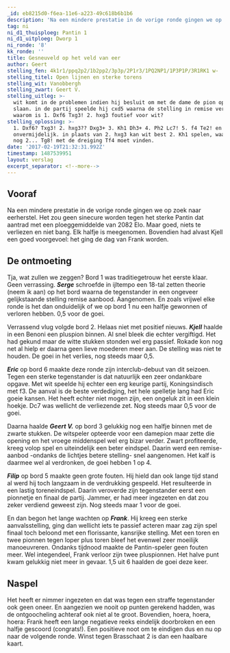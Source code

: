 ```yaml
---
_id: eb8215d0-f6ea-11e6-a223-49c618b6b1b6
description: 'Na een mindere prestatie in de vorige ronde gingen we op zoek naar eerherstel. Het zou geen sinecure worden tegen het sterke Pantin dat aantrad met een ploeggemiddelde van 2082 Elo.'
tag: ni
ni_d1_thuisploeg: Pantin 1
ni_d1_uitploeg: Dworp 1
ni_ronde: '8'
kk_ronde: ''
title: Gesneuveld op het veld van eer
author: Geert
stelling_fen: 4k1r1/ppq2p2/1b2pp2/3p3p/2P1r3/1PQ2NP1/1P3P1P/3R1RK1 w-
stelling_titel: Open lijnen en sterke torens
stelling_wit: Vanobbergh
stelling_zwart: Geert V.
stelling_uitleg: >-
  wit komt in de problemen indien hij besluit om met de dame de pion op f6 te
  slaan. in de partij speelde hij cxd5 waarna de stelling in remise verzandde.
  waarom is 1. Dxf6 Txg3! 2. hxg3 foutief voor wit?
stelling_oplossing: >-
  1. Dxf6? Txg3! 2. hxg3?? Dxg3+ 3. Kh1 Dh3+ 4. Ph2 Lc7! 5. f4 Te2! en mat is
  onvermijdelijk. in plaats van 2. hxg3 kan wit best 2. Kh1 spelen, waarna zwart
  nog 2... Tg8! met de dreiging Tf4 moet vinden.
date: '2017-02-19T21:32:31.992Z'
timestamp: 1487539951
layout: verslag
excerpt_separator: <!--more-->
---
```

## Vooraf

Na een mindere prestatie in de vorige ronde gingen we op zoek naar eerherstel. Het zou geen sinecure worden tegen het sterke Pantin dat aantrad met een ploeggemiddelde van 2082 Elo. Maar goed, niets te verliezen en niet bang. Elk halfje is meegenomen. Bovendien had alvast Kjell een goed voorgevoel: het ging de dag van Frank worden.<!--more-->

## De ontmoeting

Tja, wat zullen we zeggen? Bord 1 was traditiegetrouw het eerste klaar. Geen verrassing. **_Serge_** schroefde in ijltempo een 18-tal zetten theorie (neem ik aan) op het bord waarna de tegenstander in een ongeveer gelijkstaande stelling remise aanbood. Aangenomen. En zoals vrijwel elke ronde is het dan onduidelijk of we op bord 1 nu een halfje gewonnen of verloren hebben. 0,5 voor de goei.

Verrassend vlug volgde bord 2. Helaas niet met positief nieuws. **_Kjell_** haalde in een Benoni een pluspion binnen. Al snel bleek die echter vergiftigd. Het had gekund maar de witte stukken stonden wel erg passief. Rokade kon nog net al hielp er daarna geen lieve moederen meer aan. De stelling was niet te houden. De goei in het verlies, nog steeds maar 0,5.

**_Eric_** op bord 6 maakte deze ronde zijn interclub-debuut van dit seizoen. Tegen een sterke tegenstander is dat natuurlijk een zeer ondankbare opgave. Met wit speelde hij echter een erg keurige partij, Koningsindisch met f3. De aanval is de beste verdediging, het hele spelletje lang had Eric goeie kansen. Het heeft echter niet mogen zijn, een ongeluk zit in een klein hoekje. Dc7 was wellicht de verliezende zet. Nog steeds maar 0,5 voor de goei.

Daarna haalde **_Geert V._** op bord 3 gelukkig nog een halfje binnen met de zwarte stukken. De witspeler opteerde voor een damepion maar zette die opening en het vroege middenspel wel erg bizar verder. Zwart profiteerde, kreeg volop spel en uiteindelijk een beter eindspel. Daarin werd een remise-aanbod -ondanks de lichtjes betere stelling- snel aangenomen. Het kalf is daarmee wel al verdronken, de goei hebben 1 op 4.

**_Filip_** op bord 5 maakte geen grote fouten. Hij hield dan ook lange tijd stand al werd hij toch langzaam in de verdrukking gespeeld. Het resulteerde in een lastig toreneindspel. Daarin veroverde zijn tegenstander eerst een pionnetje en finaal de partij. Jammer, er had meer ingezeten en dat zou zeker verdiend geweest zijn. Nog steeds maar 1 voor de goei.

En dan begon het lange wachten op **_Frank_**. Hij kreeg een sterke aanvalsstelling, ging dan wellicht iets te passief acteren maar zag zijn spel finaal toch beloond met een florissante, kansrijke stelling. Met een toren en twee pionnen tegen loper plus toren bleef het evenwel zeer moeilijk manoeuvreren. Ondanks tijdnood maakte de Pantin-speler geen fouten meer. Wel integendeel, Frank verloor zijn twee pluspionnen. Het halve punt kwam gelukkig niet meer in gevaar. 1,5 uit 6 haalden de goei deze keer.

## Naspel

Het heeft er nimmer ingezeten en dat was tegen een straffe tegenstander ook geen oneer. En aangezien we nooit op punten gerekend hadden, was de ontgoocheling achteraf ook niet al te groot. Bovendien, hoera, hoera, hoera: Frank heeft een lange negatieve reeks eindelijk doorbroken en een halfje gescoord (congrats!). Een positieve noot om te eindigen dus en nu op naar de volgende ronde. Winst tegen Brasschaat 2 is dan een haalbare kaart.
